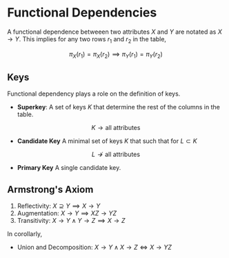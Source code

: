 #  Functional Dependencies

A functional dependence betweeen two attributes $X$ and $Y$ are notated as $X \rightarrow Y$. This implies for any two rows $r_1$ and $r_2$ in the table,

$$ \pi_X(r_1) = \pi_X(r_2) \implies \pi_Y(r_1) = \pi_Y(r_2) $$

## Keys

Functional dependency plays a role on the definition of keys.

* **Superkey**:
A set of keys $K$ that determine the rest of the columns in the table.

$$ K \rightarrow \text{all attributes} $$

* **Candidate Key**
A minimal set of keys $K$ that such that for $L \subset K$

$$ L \not \rightarrow \text{all attributes} $$

* **Primary Key**
A single candidate key.

## Armstrong's Axiom

1. Reflectivity: $X \supseteq Y \implies X \rightarrow Y$
2. Augmentation: $X \rightarrow Y \implies XZ \rightarrow YZ$
3. Transitivity: $X \rightarrow Y \land Y \rightarrow Z \implies X \rightarrow Z$

In corollarly,

* Union and Decomposition: $X \rightarrow Y \land X \rightarrow Z \iff X \rightarrow YZ$